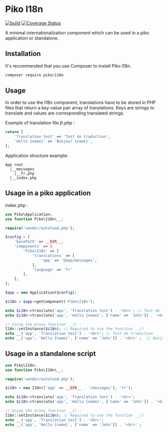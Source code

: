 # Piko I18n

[![build](https://github.com/piko-framework/i18n/actions/workflows/php.yml/badge.svg)](https://github.com/piko-framework/i18n/actions/workflows/php.yml)
[![Coverage Status](https://coveralls.io/repos/github/piko-framework/i18n/badge.svg?branch=main)](https://coveralls.io/github/piko-framework/i18n?branch=main)

A minimal internationalization component which can be used in a piko application or standalone.

## Installation

It's recommended that you use Composer to install Piko I18n.

```bash
composer require piko/i18n
```

## Usage

In order to use the I18n component, translations have to be stored in PHP
files that return a key-value pair array of translations. Keys are strings to translate
and values are corresponding translated strings.

Example of translation file *fr.php* :

```php
return [
    'Translation test' => 'Test de traduction',
    'Hello {name}' => 'Bonjour {name}',
];
```

Application structure example:

```
App root
  |__messages
    |__fr.php
  |__index.php
```

## Usage in a piko application

index.php :

```php
use Piko\Application;
use function Piko\I18n\__;

require('vendor/autoload.php');

$config = [
    'basePath' => __DIR__,
    'components' => [
        'Piko\I18n' => [
            'translations' => [
                'app' => '@app/messages',
            ],
            'language' => 'fr'
        ],
    ],
];

$app = new Application($config);

$i18n = $app->getComponent('Piko\I18n');

echo $i18n->translate('app', 'Translation test') . '<br>'; // Test de traduction
echo $i18n->translate('app', 'Hello {name}', ['name' => 'John']) . '<br>' ; // Bonjour John

// Using the proxy function __() :
I18n::setInstance($i18n); // Required to use the function __()
echo __('app', 'Translation test') . '<br>'; // Test de traduction
echo __('app', 'Hello {name}', ['name' => 'John']) . '<br>' ;  // Bonjour John
```

## Usage in a standalone script

```php
use Piko\I18n;
use function Piko\I18n\__;

require('vendor/autoload.php');

$i18n = new I18n(['app' => __DIR__ . '/messages'], 'fr');

echo $i18n->translate('app', 'Translation test') . '<br>';
echo $i18n->translate('app', 'Hello {name}', ['name' => 'John']) . '<br>' ;

// Using the proxy function __() :
I18n::setInstance($i18n); // Required to use the function __()
echo __('app', 'Translation test') . '<br>';
echo __('app', 'Hello {name}', ['name' => 'John']) . '<br>' ;

```
